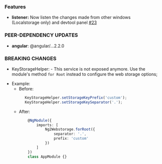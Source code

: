 <a name="1.4.0"></a>

### Features 

* **listener:** Now listen the changes made from other windows (Localstorage only) and devtool panel [#23](https://github.com/PillowPillow/ng2-webstorage/issues/23)

### PEER-DEPENDENCY UPDATES ###

* **angular**: @angular/...2.2.0

### BREAKING CHANGES 

* KeyStorageHelper: - This service is not exposed anymore. Use the module's method `for Root` instead to configure the web storage options;
- Example:
  * Before: 
  ```typescript
		KeyStorageHelper.setStorageKeyPrefix('custom');
		KeyStorageHelper.setStorageKeySeparator('.');
  ```
  * After: 
	```typescript
		@NgModule({
			imports: [
				Ng2Webstorage.forRoot({
					separator: '.',
					prefix: 'custom'
				})
			]
		})
		class AppModule {}
    ```

